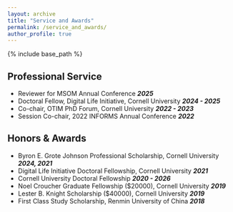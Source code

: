 ```yaml
---
layout: archive
title: "Service and Awards"
permalink: /service_and_awards/
author_profile: true
---
```


{% include base_path %}

## Professional Service

* Reviewer for MSOM Annual Conference  ***2025***
* Doctoral Fellow, Digital Life Initiative, Cornell University  ***2024 - 2025***
* Co-chair, OTIM PhD Forum, Cornell University ***2022 - 2023***
* Session Co-chair, 2022 INFORMS Annual Conference ***2022***


## Honors & Awards

* Byron E. Grote Johnson Professional Scholarship, Cornell University ***2024, 2021***
* Digital Life Initiative Doctoral Fellowship, Cornell University ***2021***
* Cornell University Doctoral Fellowship ***2020 - 2026***
* Noel Croucher Graduate Fellowship ($20000), Cornell University ***2019***
* Lester B. Knight Scholarship ($40000), Cornell University ***2019***
* First Class Study Scholarship, Renmin University of China ***2018***